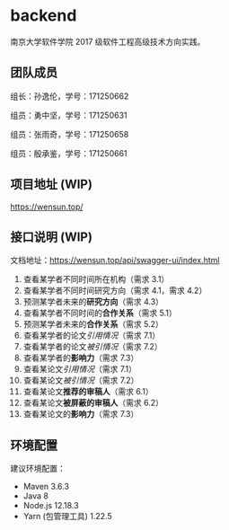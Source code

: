 # backend

南京大学软件学院 2017 级软件工程高级技术方向实践。

## 团队成员

组长：孙逸伦，学号：171250662

组员：勇中坚，学号：171250631

组员：张雨奇，学号：171250658

组员：殷承鉴，学号：171250661

## 项目地址 (WIP)

https://wensun.top/

## 接口说明 (WIP)

文档地址：https://wensun.top/api/swagger-ui/index.html

1. 查看某学者不同时间所在机构（需求 3.1）
2. 查看某学者不同时间研究方向（需求 4.1，需求 4.2）
3. 预测某学者未来的**研究方向**（需求 4.3）
4. 查看某学者不同时间的**合作关系**（需求 5.1）
5. 预测某学者未来的**合作关系**（需求 5.2）
6. 查看某学者的论文*引用情况*（需求 7.1）
7. 查看某学者的论文*被引情况*（需求 7.2）
8. 查看某学者的**影响力**（需求 7.3）
9. 查看某论文*引用情况*（需求 7.1）
10. 查看某论文*被引情况*（需求 7.2）
11. 查看某论文**推荐的审稿人**（需求 6.1）
12. 查看某论文**被屏蔽的审稿人**（需求 6.2）
13. 查看某论文的**影响力**（需求 7.3）

## 环境配置

建议环境配置：

- Maven 3.6.3
- Java 8
- Node.js 12.18.3
- Yarn (包管理工具) 1.22.5